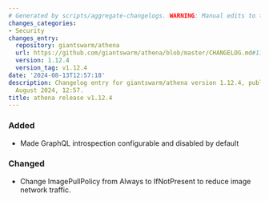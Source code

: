 ```yaml
---
# Generated by scripts/aggregate-changelogs. WARNING: Manual edits to this files will be overwritten.
changes_categories:
- Security
changes_entry:
  repository: giantswarm/athena
  url: https://github.com/giantswarm/athena/blob/master/CHANGELOG.md#1124---2024-08-13
  version: 1.12.4
  version_tag: v1.12.4
date: '2024-08-13T12:57:18'
description: Changelog entry for giantswarm/athena version 1.12.4, published on 13
  August 2024, 12:57.
title: athena release v1.12.4
---
```


### Added
- Made GraphQL introspection configurable and disabled by default
### Changed
- Change ImagePullPolicy from Always to IfNotPresent to reduce image network traffic.
